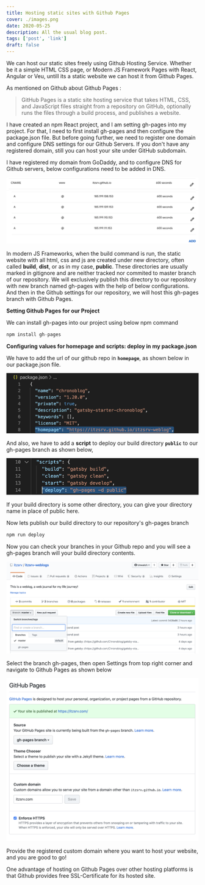 ```yaml
---
title: Hosting static sites with Github Pages
cover: ./images.png
date: 2020-05-25
description: All the usual blog post.
tags: ['post', 'link']
draft: false
---
```


We can host our static sites freely using Github Hosting Service. Whether be it a simple HTML CSS page, or Modern JS Framework Pages with React, Angular or Veu, untill its a static website we can host it from Github Pages. 

As mentioned on Github about Github Pages :

>GitHub Pages is a static site hosting service that takes HTML, CSS, and JavaScript files straight from a repository on GitHub, optionally runs the files through a build process, and publishes a website.

I have created an npm React project, and I am setting gh-pages into my project. For that, I need to first install gh-pages and then configure the package.json file. But before going further, we need to register one domain and configure DNS settings for our Github Servers. If you don't have any registered domain, still you can host your site under GitHub subdomain.

I have registered my domain from GoDaddy, and to configure DNS for Github servers, below configurations need to be added in DNS.

![image-in-post-gd-1.png](./image-in-post-gd-1.png)
![image-in-post-gd-2.png](./image-in-post-gd-2.png)

In modern JS Frameworks, when the build command is run, the static website with all html, css and js are created under new directory, often called **build**, **dist**, or as in my case, **public**. These directories are usually marked in gitignore and are neither tracked nor commited to master branch of our repository. We will exclusively publish this directory to our repository with new branch named gh-pages with the help of below configurations. And then in the Github settings for our repository, we will host this gh-pages branch with Github Pages.

**Setting Github Pages for our Project**

We can install gh-pages into our project using below npm command
```js
npm install gh-pages
```

**Configuring values for homepage and scripts: deploy in my package.json**

We have to add the url of our github repo in **`homepage`**, as shown below in our package.json file.

![image-in-post-homepageValue.png](./image-in-post-homepageValue.png)

And also, we have to add a **script** to deploy our build directory **`public`** to our gh-pages branch as shown below,

![image-in-post.jpg](./image-in-post-script.jpg)

If your build directory is some other directory, you can give your directory name in place of public here. 

Now lets publish our build directory to our repository's gh-pages branch

```js
npm run deploy
```
Now you can check your branches in your Github repo and you will see a gh-pages branch will your build directory contents.

![image-in-post-gh-pages.png](./image-in-post-gh-pages.png)

Select the branch gh-pages, then open Settings from top right corner and navigate to Github Pages as shown below

![image-in-post-GP.png](./image-in-post-GP.png)

Provide the registered custom domain where you want to host your website, and you are good to go!  

One advantage of hosting on Github Pages over other hosting platforms is that Github provides free SSL-Certificate for its hosted site.


